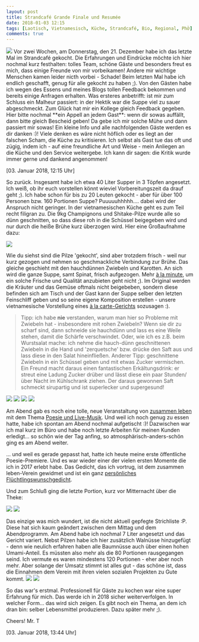 ```yaml
---
layout: post
title: Strandcafé Grande Finale und Resumée
date: 2018-01-03 12:15
tags: [Laotisch, Vietnamesisch, Küche, Strandcafé, Bio, Regional, Phở]
comments: true
---
```

<img class="fit image" src="{{site.baseurl}}/images/2018-01-03-cover-Phở.jpg">
Vor zwei Wochen, am Donnerstag, den 21. Dezember habe ich das letzte Mal im Strandcafé gekocht. Die Erfahrungen und Eindrücke möchte ich hier nochmal kurz festhalten: tolles Team, schöne Gäste und besonders freut es mich, dass einige Freunde von mir vorbeikamen! Andere mir wichtige Menschen kamen leider nicth vorbei - Schade! Beim letzten Mal habe ich endlich geschafft, genug für alle gekocht zu haben ;). Von den Gästen habe ich wegen des Essens und meines Blogs tollen Feedback bekommen und bereits einige Anfragen erhalten. Was ersteres anbetrifft: ist mir zum Schluss ein Malheur passiert: in der Hektik war die Suppe viel zu sauer abgeschmeckt. Zum Glück hat mir ein Kollege gleich Feedback gegeben. Hier bitte nochmal **ein Appell an jedem Gast**: wenn dir sowas auffällt, dann bitte gleich Bescheid geben! Da gebe ich mir solche Mühe und dann passiert mir sowas! Ein kleine Info und alle nachfolgenden Gäste werden es dir danken :)! Viele denken es wäre nicht höflich oder es liegt an der falschen Scham, die Küche zu kritisieren. Ich selbst als Gast tue das oft und zügig, indem ich - auf eine freundliche Art und Weise - mein Anliegen an die Küche und den Service weitergebe. Ich kann dir sagen: die Kritik wurde immer gerne und dankend angenommen!

[03. Januar 2018, 12:15 Uhr]

So zurück. Insgesamt habe ich etwa 40 Liter Supper in 3 Töpfen angesetzt. Ich weiß, ob ihr euch vorstellen könnt wieviel Vorbereitungszeit da drauf geht ;). Ich habe schon für bis zu 20 Leuten gekocht - aber für über 100 Personen bzw. 160 Portionen Suppe? Puuuuuhhhhh.... dabei wird der Anspruch nicht geringer. In der vietnamesischen Küche geht es zum Teil recht filigran zu. Die 9kg Champignons und Shitake-Pilze wurde alle so dünn geschnitten, so dass diese roh in die Schüssel beigegeben wird und nur durch die heiße Brühe kurz überzogen wird. Hier eine Großaufnahme dazu:

<img class="fit image" src="{{site.baseurl}}/images/2018-01-03-thinly-sliced-vegetables.jpg">

Wie du siehst sind die Pilze 'gekocht', sind aber trotzdem frisch - weil nur kurz gezogen und nehmen so geschmackliche Verbindung zur Brühe. Das gleiche geschieht mit den hauchdünnen Zwiebeln und Karotten. An sich wird die ganze Suppe, samt Spinat, frisch aufgezogen. Mehr [à la minute](https://de.wikipedia.org/wiki/À_la_minute), um ein solche Frische und Qualität anzubieten geht nicht ;). Im Original werden die Kräuter und das Gemüse oftmals nicht beigebeben, sondern diese befinden sich am Tisch und der Gast kann der Suppe selber den letzten Feinschliff geben und so seine eigene Komposition erstellen - unsere vietnamesische Vorstellung eines [à la carte-Gerichts](https://de.wikipedia.org/wiki/À_la_carte) sozusagen :).

> Tipp: ich habe **nie** verstanden, warum man hier so Probleme mit Zwiebeln hat - insbesondere mit rohen Zwiebeln? Wenn sie dir zu scharf sind, dann schneide sie hauchdünn und lass es eine Weile stehen, damit die Schärfe verschwindet. Oder, wie ich es z.B. beim Wurstsalat mache: ich nehme die hauch-dünn geschnittenen Zwiebeln in die Hand und 'zerquetsche' bzw. drücke den Saft aus und lass diese in den Salat hineinfließen. Anderer Tipp: geschnittene Zwiebeln in ein Schüssel geben und mit etwas Zucker vermischen. Ein Freund macht daraus einen fantastischen Erkältungsdrink: er streut eine Ladung Zucker drüber und lässt diese ein paar Stunden/über Nacht im Kühlschrank ziehen. Der daraus gewonnen Saft schmeckt sirupartig und ist superlecker und supergesund!

<img class="image left" src="{{site.baseurl}}/images/2018-01-03-Abend-Poesie-und-Musik-1.jpg">
<img class="image right" src="{{site.baseurl}}/images/2018-01-03-Abend-Poesie-und-Musik-2.jpg">
<img class="image left" src="{{site.baseurl}}/images/2018-01-03-Abend-Poesie-und-Musik-3.jpg">
<img class="image right" src="{{site.baseurl}}/images/2018-01-03-Abend-Poesie-und-Musik-4.jpg">

Am Abend gab es noch eine tolle, neue Veranstaltung von [zusammen leben](https://www.facebook.com/zusammenlebeneV/) mit dem Thema [Poesie und Live-Musik](https://www.facebook.com/events/1957116771169899/). Und weil ich noch genug zu essen hatte, habe ich spontan am Abend nochmal aufgetischt :)! Dazwischen war ich mal kurz im Büro und habe noch letzte Arbeiten für meinen Kunden erledigt... so schön wie der Tag anfing, so atmosphärisch-anders-schön ging es am Abend weiter.

... und weil es gerade gepasst hat, hatte ich heute meine erste öffentliche Poesie-Premiere. Und es war wieder einer der vielen ersten Momente die ich in 2017 erlebt habe. Das Gedicht, das ich vortrug, ist dem zusammen leben-Verein gewidmet und ist ein ganz [persönliches Flüchtlingswunschgedicht](https://taitruong.github.io/mr-t.org/2018/01/03/Unsicher-Auftakt/).

Und zum Schluß ging die letzte Portion, kurz vor Mitternacht über die Theke:

<img class="image left" src="{{site.baseurl}}/images/2018-01-03-last-portion-1.jpg">
<img class="image right" src="{{site.baseurl}}/images/2018-01-03-last-portion-2.jpg">

Das einzige was mich wundert, ist die nicht aktuell gepfegte Strichliste :P. Diese hat sich kaum geändert zwischen dem Mittag und dem Abendprogramm. Am Abend habe ich nochmal 7 Liter angesetzt und das Gericht variert. Nebst Pilzen habe ich hier zusätzlich Walnüsse hinzugefügt - denn wie neulich erfahren haben alle Baumnüsse auch über einen hohen Umami-Anteil. Es müssten also mehr als die 80 Portionen rausgegangen seind. Ich vermute es waren mindestens 120 Portionen - eher aber noch mehr. Aber solange der Umsatz stimmt ist alles gut - das schöne ist, dass die Einnahmen dem Verein mit ihren vielen sozialen Projekten zu Gute kommt.
<img class="image left" src="{{site.baseurl}}/images/2018-01-03-bill-1.jpg">
<img class="image right" src="{{site.baseurl}}/images/2018-01-03-bill-2.jpg">

So das war's erstmal. Professionell für Gäste zu kochen war eine super Erfahrung für mich. Das werde ich in 2018 sicher weiterverfolgen. In welcher Form... das wird sich zeigen. Es gibt noch ein Thema, an dem ich dran bin: selber Lebensmittel produzieren. Dazu später mehr ;).

Cheers! Mr. T


[03. Januar 2018, 13:44 Uhr]
